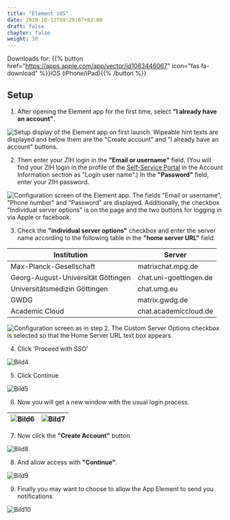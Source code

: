 ```yaml
---
title: "Element iOS"
date: 2020-10-12T09:29:07+02:00
draft: false
chapter: false
weight: 30
---
```


Downloads for: {{% button href="https://apps.apple.com/app/vector/id1083446067" icon="fas fa-download" %}}iOS (iPhone/iPad){{% /button %}}

## Setup

1. After opening the Element app for the first time, select **"I already have an account"**.

![Setup display of the Element app on first launch. Wipeable hint texts are displayed and below them are the "Create account" and "I already have an account" buttons.](/images/15_Element_iOS1_de.png?height=50vh&classes=border)

2. Then enter your ZIH login in the **"Email or username"** field. (You will find your ZIH login in the profile of the [Self-Service Portal](https://selfservice.tu-dresden.de/profile/) in the Account Information section as "Login user name".) In the **"Password"** field, enter your ZIH password.

![Configuration screen of the Element app. The fields "Email or username", "Phone number" and "Password" are displayed. Additionally, the checkbox "Individual server options" is on the page and the two buttons for logging in via Apple or facebook.](/images/15_Element_iOS2_de.png?height=50vh&classes=border)

3. Check the **"individual server options"** checkbox and enter the server name according to the following table in the **"home server URL"** field.

| Institution | Server |
|---|---|
| Max-Planck-Gesellschaft | matrixchat.mpg.de |
| Georg-August-Universität Göttingen | chat.uni-goettingen.de |
| Universitätsmedizin Göttingen  | chat.umg.eu |
| GWDG | matrix.gwdg.de |
| Academic Cloud | chat.academiccloud.de |


![Configuration screen as in step 2. The Custom Server Options checkbox is selected so that the Home Server URL text box appears.](/images/15_Element_iOS3_de.png?height=50vh&classes=border)

4. Click 'Proceed with SSO'

![Bild4](/images/15_Element_iOS4_de.jpeg?height=50vh&classes=border)  

5. Click Continue

![Bild5](/images/15_Element_iOS5_de.jpeg?height=50vh&classes=border)  

6. Now you will get a new window with the usual login process.

| ![Bild6](/images/15_Element_iOS6_de.jpeg?height=50vh&classes=border) | ![Bild7](/images/15_Element_iOS7_de.jpeg?height=50vh&classes=border) |
|---------------------------------------------------------------------|----------------------------------------------------------------------|  

7. Now click the **"Create Account"** button.

![Bild8](/images/15_Element_iOS8_de.jpeg?height=50vh&classes=border)  

8. And allow access with **"Continue"**.  

![Bild9](/images/15_Element_iOS9_de.jpeg?height=50vh&classes=border)  

9. Finally you may want to choose to allow the App Element to send you notifications

![Bild10](/images/15_Element_iOS10_de.jpeg?height=50vh&classes=border)  